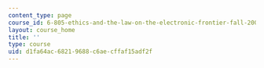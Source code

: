 ```yaml
---
content_type: page
course_id: 6-805-ethics-and-the-law-on-the-electronic-frontier-fall-2005
layout: course_home
title: ''
type: course
uid: d1fa64ac-6821-9688-c6ae-cffaf15adf2f
---
```

